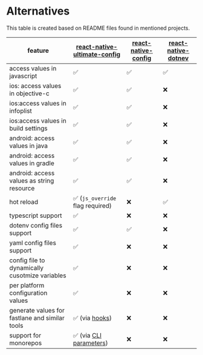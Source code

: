 # Alternatives

This table is created based on README files found in mentioned projects.

| feature                                        | [react-native-ultimate-config](https://github.com/maxkomarychev/react-native-ultimate-config) | [react-native-config](https://github.com/luggit/react-native-config) | [react-native-dotnev](https://github.com/goatandsheep/react-native-dotenv) |
| ---------------------------------------------- | --------------------------------------------------------------------------------------------- | -------------------------------------------------------------------- | -------------------------------------------------------------------------- |
| access values in javascript                    | ✅                                                                                            | ✅                                                                   | ✅                                                                         |
| ios: access values in objective-c              | ✅                                                                                            | ✅                                                                   | ❌                                                                         |
| ios:access values in infoplist                 | ✅                                                                                            | ✅                                                                   | ❌                                                                         |
| ios:access values in build settings            | ✅                                                                                            | ✅                                                                   | ❌️                                                                        |
| android: access values in java                 | ✅                                                                                            | ✅                                                                   | ❌                                                                         |
| android: access values in gradle               | ✅                                                                                            | ✅                                                                   | ❌                                                                         |
| android: access values as string resource      | ✅                                                                                            | ✅                                                                   | ❌                                                                         |
| hot reload                                     | ✅ (`js_override` flag required)                                                              | ❌                                                                   | ✅                                                                         |
| typescript support                             | ✅                                                                                            | ❌                                                                   | ❌                                                                         |
| dotenv config files support                    | ✅                                                                                            | ✅                                                                   | ❌                                                                         |
| yaml config files support                      | ✅                                                                                            | ❌                                                                   | ❌                                                                         |
| config file to dynamically cusotmize variables | ✅                                                                                            | ❌                                                                   | ❌                                                                         |
| per platform configuration values              | ✅                                                                                            | ❌                                                                   | ❌                                                                         |
| generate values for fastlane and similar tools | ✅ (via [hooks](./api.md#hooks))                                                              | ❌                                                                   | ❌                                                                         |
| support for monorepos                          | ✅ (via [CLI parameters](./api.md#advanced-options-for-monorepo))                             | ❌                                                                   | ❌                                                                         |
